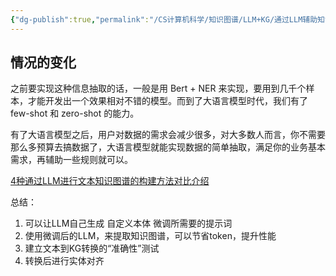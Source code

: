 ```yaml
---
{"dg-publish":true,"permalink":"/CS计算机科学/知识图谱/LLM+KG/通过LLM辅助知识图谱构建/","noteIcon":"","created":"2024-03-27T17:10:37.209+08:00","updated":"2024-04-24T00:27:04.750+08:00"}
---
```



## 情况的变化

之前要实现这种信息抽取的话，一般是用 Bert + NER 来实现，要用到几千个样本，才能开发出一个效果相对不错的模型。而到了大语言模型时代，我们有了 few-shot 和 zero-shot 的能力。

有了大语言模型之后，用户对数据的需求会减少很多，对大多数人而言，你不需要那么多预算去搞数据了，大语言模型就能实现数据的简单抽取，满足你的业务基本需求，再辅助一些规则就可以。

[4种通过LLM进行文本知识图谱的构建方法对比介绍](https://mp.weixin.qq.com/s?src=11&timestamp=1711530523&ver=5164&signature=ScupIaFex6KHsmFdGtKIXM8620-YBMKenNGR9BeFQ2GwBwWZJ7cReFceMe0z1nxKS5bgtQLeANM3p0V1mDFQQn1APjFtXTka7yeO2qFOqDE5mveiDxxS7g-4qm2Tg7mI&new=1)  

总结：

1. 可以让LLM自己生成 自定义本体 微调所需要的提示词
2. 使用微调后的LLM，来提取知识图谱，可以节省token，提升性能
3. 建立文本到KG转换的“准确性”测试
4. 转换后进行实体对齐
